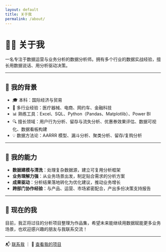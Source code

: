 ```yaml
---
layout: default
title: 关于我
permalink: /about/
---
```


# 👩‍💻 关于我

一名专注于数据运营与业务分析的数据分析师。拥有多个行业的数据实战经验，擅长用数据说话、用分析驱动决策。

---

## 🧭 我的背景

- 🎓 本科：国际经济与贸易  
- 🧩 多行业经验：医疗器械、电商、网约车、金融科技  
- 📊 熟练工具：Excel、SQL、Python（Pandas、Matplotlib）、Power BI  
- 🔍 擅长领域：用户行为分析、留存与流失分析、优惠券效果评估、数据可视化、数据看板构建  
- 💡 数据方法论：AARRR 模型、漏斗分析、聚类分析、留存/复购分析

---

## 🔧 我的能力

- **数据建模与清洗**：处理复杂数据源，建立可复用分析框架  
- **业务理解力强**：从业务场景出发，制定贴合需求的分析方案  
- **成果驱动**：分析结果落地转化为优化建议，推动业务增长  
- **跨部门协作经验**：与产品、运营、市场紧密配合，产出多份决策支持报告  

---

## 🌱 现在的我

目前，我正将过往的分析项目整理为作品集，希望未来能继续用数据赋能更多业务场景，也欢迎感兴趣的朋友与我联系交流！

---

📬 [联系我](/contact/) ｜ 📁 [查看我的项目](/projects/)
